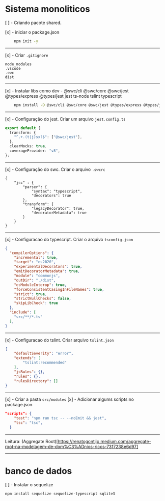 # Sistema monoliticos

[ ] - Criando pacote shared. 

[x] - iniciar o package.json

```bash
    npm init -y 
```
---

[x] - Criar `.gitignore`

```
node_modules
.vscode
.swc
dist
```

---

[x] - Instalar libs como dev
    - @swc/cli @swc/core @swc/jest @types/express @types/jest jest ts-node tslint typescript 

```bash 
    npm install -D @swc/cli @swc/core @swc/jest @types/express @types/jest jest ts-node tslint typescript 
```
---

[x] - Configuração do jest. Criar um arquivo `jest.config.ts`

```typescript
export default {
  transform: {
    "^.+.(t|j)sx?$": ["@swc/jest"],
  },
  clearMocks: true,
  coverageProvider: "v8",
};
``` 
---

[x] - Configuração do swc. Criar o arquivo `.swcrc`

```
{
    "jsc" : {
        "parser": {
            "syntax": "typescript",
            "decorators": true
        },
        "transform": {
            "legacyDecorator": true,
            "decoratorMetadata": true
        }
    }
}

```

---
[x] - Configuracao do typescript. Criar o arquivo `tsconfig.json`

```json
{
  "compilerOptions": {
    "incremental": true,                             
    "target": "es2020",                                 
    "experimentalDecorators": true,                  
    "emitDecoratorMetadata": true,                   
    "module": "commonjs",                               
    "outDir": "./dist",                                  
    "esModuleInterop": true,                            
    "forceConsistentCasingInFileNames": true,           
    "strict": true,                                     
    "strictNullChecks": false,                        
    "skipLibCheck": true                                
  },
  "include": [
    "src/**/*.ts"
  ],
}

```

---

[x] - Configuracao do tslint. Criar arquivo `tslint.json`

```json
{
    "defaultSeverity": "error",
    "extends": [
        "tslint:recommended"
    ],
    "jsRules": {},
    "rules": {},
    "rulesDirectory": []
}
``` 

---
[x] - Criar a pasta `src/modules`
[x] - Adicionar algums scripts no package.json

```json
"scripts": {
    "test": "npm run tsc -- --noEmit && jest",
    "tsc": "tsc",
  }
```

---

Leitura: (Aggregate Root)[https://renatogontijo.medium.com/aggregate-root-na-modelagem-de-dom%C3%ADnios-ricos-7317238e6d97]

--- 

# banco de dados 

[ ] - Instalar o sequelize 

```bash 
npm install sequelize sequelize-typescript sqlite3
```